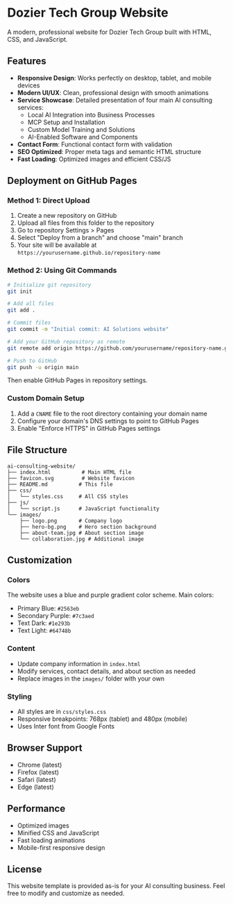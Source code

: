 # Dozier Tech Group Website

A modern, professional website for Dozier Tech Group built with HTML, CSS, and JavaScript.

## Features

- **Responsive Design**: Works perfectly on desktop, tablet, and mobile devices
- **Modern UI/UX**: Clean, professional design with smooth animations
- **Service Showcase**: Detailed presentation of four main AI consulting services:
  - Local AI Integration into Business Processes
  - MCP Setup and Installation
  - Custom Model Training and Solutions
  - AI-Enabled Software and Components
- **Contact Form**: Functional contact form with validation
- **SEO Optimized**: Proper meta tags and semantic HTML structure
- **Fast Loading**: Optimized images and efficient CSS/JS

## Deployment on GitHub Pages

### Method 1: Direct Upload
1. Create a new repository on GitHub
2. Upload all files from this folder to the repository
3. Go to repository Settings > Pages
4. Select "Deploy from a branch" and choose "main" branch
5. Your site will be available at `https://yourusername.github.io/repository-name`

### Method 2: Using Git Commands
```bash
# Initialize git repository
git init

# Add all files
git add .

# Commit files
git commit -m "Initial commit: AI Solutions website"

# Add your GitHub repository as remote
git remote add origin https://github.com/yourusername/repository-name.git

# Push to GitHub
git push -u origin main
```

Then enable GitHub Pages in repository settings.

### Custom Domain Setup
1. Add a `CNAME` file to the root directory containing your domain name
2. Configure your domain's DNS settings to point to GitHub Pages
3. Enable "Enforce HTTPS" in GitHub Pages settings

## File Structure

```
ai-consulting-website/
├── index.html          # Main HTML file
├── favicon.svg         # Website favicon
├── README.md          # This file
├── css/
│   └── styles.css     # All CSS styles
├── js/
│   └── script.js      # JavaScript functionality
└── images/
    ├── logo.png       # Company logo
    ├── hero-bg.png    # Hero section background
    ├── about-team.jpg # About section image
    └── collaboration.jpg # Additional image
```

## Customization

### Colors
The website uses a blue and purple gradient color scheme. Main colors:
- Primary Blue: `#2563eb`
- Secondary Purple: `#7c3aed`
- Text Dark: `#1e293b`
- Text Light: `#64748b`

### Content
- Update company information in `index.html`
- Modify services, contact details, and about section as needed
- Replace images in the `images/` folder with your own

### Styling
- All styles are in `css/styles.css`
- Responsive breakpoints: 768px (tablet) and 480px (mobile)
- Uses Inter font from Google Fonts

## Browser Support

- Chrome (latest)
- Firefox (latest)
- Safari (latest)
- Edge (latest)

## Performance

- Optimized images
- Minified CSS and JavaScript
- Fast loading animations
- Mobile-first responsive design

## License

This website template is provided as-is for your AI consulting business. Feel free to modify and customize as needed.

